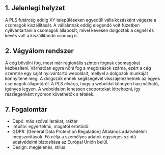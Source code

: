 ## 1. Jelenlegi helyzet

A PLS futárcég eddig XY településeken egyedüli vállalkozásként végezte a csomagok kiszállítását.
A vállalatnak eddig elegendő volt füzetben nyilvántartani a csomagok állapotát, mivel kevesen dolgoztak a cégnél és kevés volt a kiszállítandó csomag is.


## 2. Vágyálom rendszer

A cég bővülni fog, most már regionális szinten fognak csomagokat kézbesíteni.
Várhatóan egyre nőni fog a megbízások száma, ezért a cég szeretne egy saját nyilvántartó weboldalt, mellyel a dolgozók munkáját könnyítené meg.
A dolgozók ennek segítségével visszajelezhetnek az egyes csomagok állapotáról. A PLS elvárja, hogy a weboldal könnyen használható, igényes legyen.
A weboldalon lehessen csoportokat létrehozni, így részlegenként nyomon követhetők a tételek.


## 7. Fogalomtár

- Depó: más szóval lerakat, raktár
- Intuitív: egyértelmű, magától értetődő
- GDPR: [General Data Protection Regulation] Általános adatvédelmi megszorítások. Fő célja a személyes adatok egységes szintű adatvédelmi biztosítása az Európai Unión belül.
- Design: megjelenés, stílus
